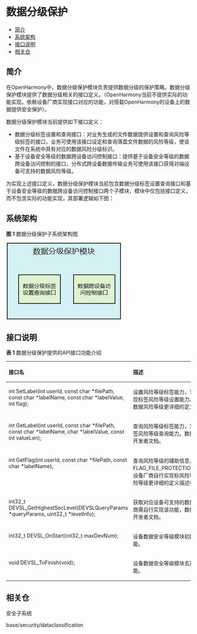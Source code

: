 # 数据分级保护<a name="ZH-CN_TOPIC_0000001154987675"></a>

-   [简介](#section11660541593)
-   [系统架构](#section342962219551)
-   [接口说明](#section92711824195113)
-   [相关仓](#section155556361910)

## 简介<a name="section11660541593"></a>

在OpenHarmony中，数据分级保护模块负责提供数据分级的保护策略。数据分级保护模块提供了数据分级相关的接口定义。（OpenHarmony当前不提供实际的功能实现。依赖设备厂商实现接口对应的功能，对搭载OpenHarmony的设备上的数据提供安全保护）。

数据分级保护模块当前提供如下接口定义：

-   数据分级标签设置和查询接口：对业务生成的文件数据提供设置和查询风险等级标签的接口，业务可使用该接口设定和查询落盘文件数据的风险等级，使该文件在系统中具有对应的数据风险分级标识。
-   基于设备安全等级的数据跨设备访问控制接口：提供基于设备安全等级的数据跨设备访问控制的接口，分布式跨设备数据传输业务可使用该接口获得对端设备可支持的数据风险等级。

为实现上述接口定义，数据分级保护模块当前包含数据分级标签设置查询接口和基于设备安全等级的数据跨设备访问控制接口两个子模块，模块中仅包括接口定义，而不包含实际的功能实现，其部署逻辑如下图：

## 系统架构<a name="section342962219551"></a>

**图 1**  数据分级保护子系统架构图<a name="fig4460722185514"></a>  


![](figures/dataclassification_zh.png)

## 接口说明<a name="section92711824195113"></a>

**表 1**  数据分级保护提供的API接口功能介绍

<a name="table1741910115412"></a>
<table><thead align="left"><tr id="row84116107545"><th class="cellrowborder" valign="top" width="50%" id="mcps1.2.3.1.1"><p id="p19410105546"><a name="p19410105546"></a><a name="p19410105546"></a>接口名</p>
</th>
<th class="cellrowborder" valign="top" width="50%" id="mcps1.2.3.1.2"><p id="p20411510105417"><a name="p20411510105417"></a><a name="p20411510105417"></a>描述</p>
</th>
</tr>
</thead>
<tbody><tr id="row1411110205418"><td class="cellrowborder" valign="top" width="50%" headers="mcps1.2.3.1.1 "><p id="p7664989558"><a name="p7664989558"></a><a name="p7664989558"></a>int SetLabel(int userId, const char *filePath, const char *labelName, const char *labelValue, int flag);</p>
</td>
<td class="cellrowborder" valign="top" width="50%" headers="mcps1.2.3.1.2 "><p id="p1941010175414"><a name="p1941010175414"></a><a name="p1941010175414"></a>设置风险等级标签能力，当前返回成功，设备厂商需自行实现标签风险等级设置能力。建议设置在文件的扩展属性中，数据风险等级更详细的定义描述参考开发者文档。</p>
</td>
</tr>
<tr id="row10411710145415"><td class="cellrowborder" valign="top" width="50%" headers="mcps1.2.3.1.1 "><p id="p552394945518"><a name="p552394945518"></a><a name="p552394945518"></a>int GetLabel(int userId, const char *filePath, const char *labelName, char *labelValue, const int valueLen);</p>
</td>
<td class="cellrowborder" valign="top" width="50%" headers="mcps1.2.3.1.2 "><p id="p241101012548"><a name="p241101012548"></a><a name="p241101012548"></a>查询风险等级标签能力，当前返回S3，设备厂商自行实现标签风险等级查询能力。数据风险等级更详细的定义描述参考开发者文档。</p>
</td>
</tr>
<tr id="row1142121095419"><td class="cellrowborder" valign="top" width="50%" headers="mcps1.2.3.1.1 "><p id="p14759321205620"><a name="p14759321205620"></a><a name="p14759321205620"></a>int GetFlag(int userId, const char *filePath, const char *labelName);</p>
</td>
<td class="cellrowborder" valign="top" width="50%" headers="mcps1.2.3.1.2 "><p id="p14211020544"><a name="p14211020544"></a><a name="p14211020544"></a>查询风险等级的辅助信息，当前返回FLAG_FILE_PROTECTION_COMPLETE_UNLESS_OPEN，设备厂商自行实现标风险等级的辅助信息查询能力。数据风险等级更详细的定义描述参考开发者文档。</p>
</td>
</tr>
<tr id="row10264187175820"><td class="cellrowborder" valign="top" width="50%" headers="mcps1.2.3.1.1 "><p id="p1526447155814"><a name="p1526447155814"></a><a name="p1526447155814"></a>int32_t DEVSL_GetHighestSecLevel(DEVSLQueryParams *queryParams, uint32_t *levelInfo);</p>
</td>
<td class="cellrowborder" valign="top" width="50%" headers="mcps1.2.3.1.2 "><p id="p172641072584"><a name="p172641072584"></a><a name="p172641072584"></a>获取对应设备可支持的数据风险等级，当前返回S3，设备厂商需自行实现该功能，数据风险等级更详细的定义描述参考开发者文档。</p>
</td>
</tr>
<tr id="row18882199125920"><td class="cellrowborder" valign="top" width="50%" headers="mcps1.2.3.1.1 "><p id="p6882169185915"><a name="p6882169185915"></a><a name="p6882169185915"></a>int32_t DEVSL_OnStart(int32_t maxDevNum);</p>
</td>
<td class="cellrowborder" valign="top" width="50%" headers="mcps1.2.3.1.2 "><p id="p6882119135918"><a name="p6882119135918"></a><a name="p6882119135918"></a>设备数据安全等级模块初始化，设备厂商需自行实现该功能。</p>
</td>
</tr>
<tr id="row316118198591"><td class="cellrowborder" valign="top" width="50%" headers="mcps1.2.3.1.1 "><p id="p1216221920596"><a name="p1216221920596"></a><a name="p1216221920596"></a>void DEVSL_ToFinish(void);</p>
</td>
<td class="cellrowborder" valign="top" width="50%" headers="mcps1.2.3.1.2 "><p id="p11162171911596"><a name="p11162171911596"></a><a name="p11162171911596"></a>设备数据安全等级模块去初始化，设备厂商需自行实现该功能。</p>
</td>
</tr>
</tbody>
</table>

## 相关仓<a name="section155556361910"></a>

安全子系统

base/security/dataclassification

